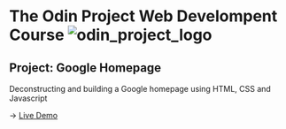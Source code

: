 # The Odin Project Web Develompent Course ![odin_project_logo](https://www.theodinproject.com/assets/odin-logo-bd86cf893a3de1f1daceabc1377f58669776616a91ab70c601fd5c16a4686468.svg)

## Project: Google Homepage
Deconstructing and building a Google homepage using HTML, CSS and Javascript

-> [Live Demo](https://davidtrikic.github.io/google-homepage/)

